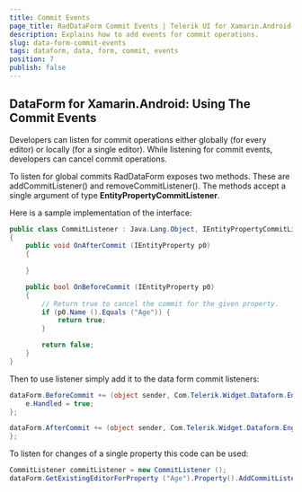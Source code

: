 ```yaml
---
title: Commit Events
page_title: RadDataForm Commit Events | Telerik UI for Xamarin.Android Documentation
description: Explains how to add events for commit operations.
slug: data-form-commit-events
tags: dataform, data, form, commit, events
position: 7
publish: false
---
```


## DataForm for Xamarin.Android: Using The Commit Events

Developers can listen for commit operations either globally (for every editor) or
locally (for a single editor). While listening for commit events, developers can
cancel commit operations.

To listen for global commits RadDataForm exposes two methods. These are
addCommitListener() and removeCommitListener(). The methods accept a single argument
of type **EntityPropertyCommitListener**.

Here is a sample implementation of the interface:

```C#
public class CommitListener : Java.Lang.Object, IEntityPropertyCommitListener
{
    public void OnAfterCommit (IEntityProperty p0)
    {
                
    }

    public bool OnBeforeCommit (IEntityProperty p0)
    {
        // Return true to cancel the commit for the given property.
        if (p0.Name ().Equals ("Age")) {
            return true;
        }

        return false;
    }
}
```

Then to use listener simply add it to the data form commit listeners:

```C#
dataForm.BeforeCommit += (object sender, Com.Telerik.Widget.Dataform.Engine.BeforeCommitEventArgs e) => {
    e.Handled = true;
};

dataForm.AfterCommit += (object sender, Com.Telerik.Widget.Dataform.Engine.AfterCommitEventArgs e) => {
};
```

To listen for changes of a single property this code can be used:

```C#
CommitListener commitListener = new CommitListener ();
dataForm.GetExistingEditorForProperty ("Age").Property().AddCommitListener(commitListener);
```
